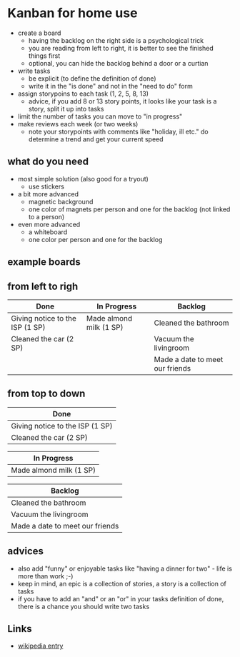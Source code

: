 # Kanban for home use

* create a board
    * having the backlog on the right side is a psychological trick
    * you are reading from left to right, it is better to see the finished things first
    * optional, you can hide the backlog behind a door or a curtian
* write tasks
    * be explicit (to define the definition of done)
    * write it in the "is done" and not in the "need to do" form
* assign storypoins to each task (1, 2, 5, 8, 13)
    * advice, if you add 8 or 13 story points, it looks like your task is a story, split it up into tasks
* limit the number of tasks you can move to "in progress"
* make reviews each week (or two weeks)
    * note your storypoints with comments like "holiday, ill etc." do determine a trend and get your current speed

## what do you need

* most simple solution (also good for a tryout)
    * use stickers
* a bit more advanced
    * magnetic background
    * one color of magnets per person and one for the backlog (not linked to a person)
* even more advanced
    * a whiteboard
    * one color per person and one for the backlog

## example boards

## from left to righ

| Done | In Progress | Backlog |
| --- | --- | --- |
| Giving notice to the ISP (1 SP) | Made almond milk (1 SP) | Cleaned the bathroom |
| Cleaned the car (2 SP) | | Vacuum the livingroom |
| | | Made a date to meet our friends |

## from top to down

| Done |
| --- |
| Giving notice to the ISP (1 SP) |
| Cleaned the car (2 SP) |

| In Progress |
| --- |
| Made almond milk (1 SP) |

| Backlog |
| --- |
| Cleaned the bathroom |
| Vacuum the livingroom |
| Made a date to meet our friends |

## advices

* also add "funny" or enjoyable tasks like "having a dinner for two" - life is more than work ;-)
* keep in mind, an epic is a collection of stories, a story is a collection of tasks
* if you have to add an "and" or an "or" in your tasks definition of done, there is a chance you should write two tasks

## Links

* [wikipedia entry](https://en.wikipedia.org/wiki/Kanban_(development))

